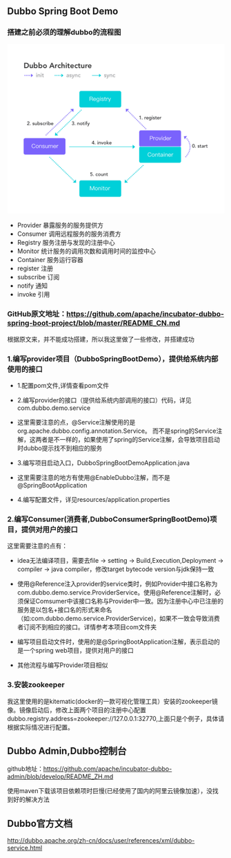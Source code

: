 ## Dubbo Spring Boot Demo

### 搭建之前必须的理解dubbo的流程图

![](dubbo.png)

- Provider 暴露服务的服务提供方
- Consumer 调用远程服务的服务消费方
- Registry 服务注册与发现的注册中心
- Monitor 统计服务的调用次数和调用时间的监控中心
- Container 服务运行容器
- register 注册
- subscribe 订阅
- notify 通知
- invoke 引用

### GitHub原文地址：https://github.com/apache/incubator-dubbo-spring-boot-project/blob/master/README_CN.md

根据原文来，并不能成功搭建，所以我这里做了一些修改，并搭建成功

### 1.编写provider项目（DubboSpringBootDemo），提供给系统内部使用的接口

- 1.配置pom文件,详情查看pom文件

- 2.编写provider的接口（提供给系统内部调用的接口）代码，详见com.dubbo.demo.service

- 这里需要注意的点，@Service注解使用的是org.apache.dubbo.config.annotation.Service。
而不是spring的Service注解，这两者是不一样的，如果使用了spring的Service注解，会导致项目启动时dubbo提示找不到相应的服务

- 3.编写项目启动入口，DubboSpringBootDemoApplication.java

- 这里需要注意的地方有使用@EnableDubbo注解，而不是@SpringBootApplication

- 4.编写配置文件，详见resources/application.properties


### 2.编写Consumer(消费者,DubboConsumerSpringBootDemo)项目，提供对用户的接口

这里需要注意的点有：

- idea无法编译项目，需要去file -> setting -> Build,Execution,Deployment -> compiler -> java compiler，修改target bytecode version与jdk保持一致

- 使用@Reference注入provider的service类时，例如Provider中接口名称为com.dubbo.demo.service.ProviderService。使用@Reference注解时，必须保证Comsumer中该接口名称与Provider中一致。因为注册中心中已注册的服务是以包名+接口名的形式来命名（如:com.dubbo.demo.service.ProviderService)，如果不一致会导致消费者订阅不到相应的接口。详情参考本项目com文件夹

- 编写项目启动文件时，使用的是@SpringBootApplication注解，表示启动的是一个spring web项目，提供对用户的接口

- 其他流程与编写Provider项目相似

### 3.安装zookeeper

我这里使用的是kitematic(docker的一款可视化管理工具）安装的zookeeper镜像。镜像启动后，修改上面两个项目的注册中心配置dubbo.registry.address=zookeeper://127.0.0.1:32770,上面只是个例子，具体请根据实际情况进行配置。

## Dubbo Admin,Dubbo控制台

github地址：https://github.com/apache/incubator-dubbo-admin/blob/develop/README_ZH.md

使用maven下载该项目依赖项时巨慢(已经使用了国内的阿里云镜像加速），没找到好的解决方法

## Dubbo官方文档

http://dubbo.apache.org/zh-cn/docs/user/references/xml/dubbo-service.html